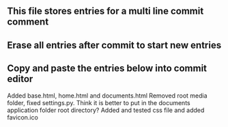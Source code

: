 ## This file stores entries for a multi line commit comment
## Erase all entries after commit to start new entries
## Copy and paste the entries below into commit editor
Added base.html, home.html and documents.html
Removed root media folder, fixed settings.py.  Think it is better to put in the documents application folder root directory?
Added and tested css file and added favicon.ico
